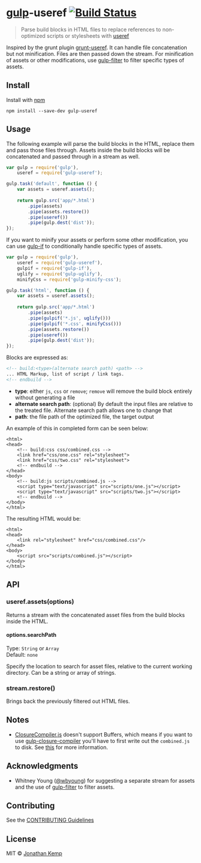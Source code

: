 # [gulp](https://github.com/gulpjs/gulp)-useref [![Build Status](https://travis-ci.org/jonkemp/gulp-useref.png?branch=master)](https://travis-ci.org/jonkemp/gulp-useref)

> Parse build blocks in HTML files to replace references to non-optimized scripts or stylesheets with [useref](https://github.com/digisfera/useref)

Inspired by the grunt plugin [grunt-useref](https://github.com/pajtai/grunt-useref). It can handle file concatenation but not minification. Files are then passed down the stream. For minification of assets or other modifications, use [gulp-filter](https://github.com/sindresorhus/gulp-filter) to filter specific types of assets.


## Install

Install with [npm](https://npmjs.org/package/gulp-useref)

```
npm install --save-dev gulp-useref
```


## Usage

The following example will parse the build blocks in the HTML, replace them and pass those files through. Assets inside the build blocks will be concatenated and passed through in a stream as well.

```js
var gulp = require('gulp'),
    useref = require('gulp-useref');

gulp.task('default', function () {
    var assets = useref.assets();
    
	return gulp.src('app/*.html')
        .pipe(assets)
        .pipe(assets.restore())
        .pipe(useref())
        .pipe(gulp.dest('dist'));
});
```

If you want to minify your assets or perform some other modification, you can use [gulp-if](https://github.com/robrich/gulp-if) to conditionally handle specific types of assets.

```js
var gulp = require('gulp'),
    useref = require('gulp-useref'),
    gulpif = require('gulp-if'),
    uglify = require('gulp-uglify'),
    minifyCss = require('gulp-minify-css');

gulp.task('html', function () {
    var assets = useref.assets();
    
    return gulp.src('app/*.html')
        .pipe(assets)
        .pipe(gulpif('*.js', uglify()))
        .pipe(gulpif('*.css', minifyCss()))
        .pipe(assets.restore())
        .pipe(useref())
        .pipe(gulp.dest('dist'));
});
```


Blocks are expressed as:

```html
<!-- build:<type>(alternate search path) <path> -->
... HTML Markup, list of script / link tags.
<!-- endbuild -->
```

- **type**: either `js`, `css` or `remove`; `remove` will remove the build block entirely without generating a file
- **alternate search path**: (optional) By default the input files are relative to the treated file. Alternate search path allows one to change that
- **path**: the file path of the optimized file, the target output

An example of this in completed form can be seen below:

    <html>
    <head>
        <!-- build:css css/combined.css -->
        <link href="css/one.css" rel="stylesheet">
        <link href="css/two.css" rel="stylesheet">
        <!-- endbuild -->
    </head>
    <body>
        <!-- build:js scripts/combined.js -->
        <script type="text/javascript" src="scripts/one.js"></script>
        <script type="text/javascript" src="scripts/two.js"></script>
        <!-- endbuild -->
    </body>
    </html>


The resulting HTML would be:

    <html>
    <head>
        <link rel="stylesheet" href="css/combined.css"/>
    </head>
    <body>
        <script src="scripts/combined.js"></script>
    </body>
    </html>

## API

### useref.assets(options)

Returns a stream with the concatenated asset files from the build blocks inside the HTML.

#### options.searchPath

Type: `String` or `Array`  
Default: `none`  

Specify the location to search for asset files, relative to the current working directory. Can be a string or array of strings.

### stream.restore()

Brings back the previously filtered out HTML files.


## Notes

* [ClosureCompiler.js](https://github.com/dcodeIO/ClosureCompiler.js) doesn't support Buffers, which means if you want to use [gulp-closure-compiler](https://github.com/sindresorhus/gulp-closure-compiler) you'll have to first write out the `combined.js` to disk. See [this](https://github.com/dcodeIO/ClosureCompiler.js/issues/11) for more information.

## Acknowledgments

* Whitney Young ([@wbyoung](https://github.com/wbyoung)) for suggesting a separate stream for assets and the use of [gulp-filter](https://github.com/sindresorhus/gulp-filter) to filter assets.

## Contributing

See the [CONTRIBUTING Guidelines](https://github.com/jonkemp/gulp-useref/blob/master/CONTRIBUTING.md)

## License

MIT © [Jonathan Kemp](http://jonkemp.com)
